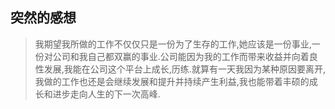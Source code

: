 ## 突然的感想

> 我期望我所做的工作不仅仅只是一份为了生存的工作,她应该是一份事业,一份对公司和我自己都双赢的事业.公司能因为我的工作而带来收益并向着良性发展,我能在公司这个平台上成长,历练.就算有一天我因为某种原因要离开,我做的工作也还是会继续发展和提升并持续产生利益,我也能带着丰硕的成长和进步走向人生的下一次高峰.
